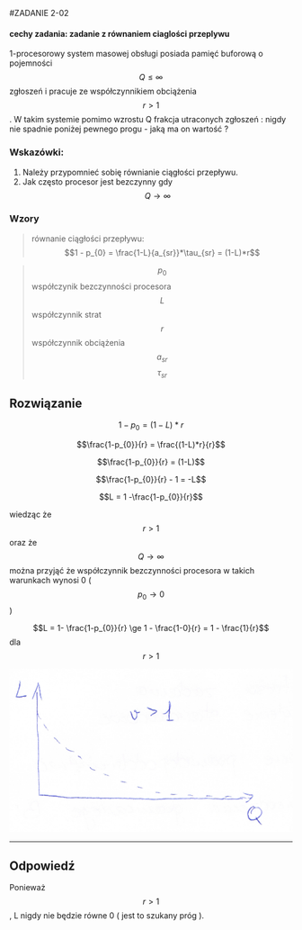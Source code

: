 #ZADANIE 2-02

#### cechy zadania: zadanie z równaniem ciaglości przeplywu

1-procesorowy system masowej obsługi posiada pamięć buforową o pojemności $$Q \le \infty$$ zgłoszeń i pracuje ze współczynnikiem obciążenia $$r > 1$$.
W takim systemie pomimo wzrostu Q frakcja utraconych zgłoszeń : nigdy nie spadnie poniżej pewnego progu - jaką ma on wartość ?

### Wskazówki:

1. Należy przypomnieć sobię równianie ciągłości przepływu.
2. Jak często procesor jest bezczynny gdy $$Q \to \infty$$

### Wzory

> równanie ciągłości przepływu:
> $$1 - p_{0} = \frac{1-L}{a_{sr}}*\tau_{sr} = (1-L)*r$$

> $$p_{0}$$ współczynik bezczynności procesora
> $$L$$ współczynnik strat
> $$r$$ współczynnik obciążenia
> $$a_{sr}$$ 
> $$\tau_{sr}$$

## Rozwiązanie

$$1 - p_{0} = (1-L)*r$$  

$$\frac{1-p_{0}}{r} = \frac{(1-L)*r}{r}$$

$$\frac{1-p_{0}}{r} = (1-L)$$

$$\frac{1-p_{0}}{r} - 1 = -L$$

$$L = 1 -\frac{1-p_{0}}{r}$$

wiedząc że $$r > 1$$ oraz że $$Q \to \infty$$ można przyjąć że współczynnik bezczynności procesora w takich warunkach wynosi 0 ( $$p_{0} \to 0$$ )

$$L = 1- \frac{1-p_{0}}{r} \ge 1 - \frac{1-0}{r} = 1 - \frac{1}{r}$$ dla $$r > 1$$
 
![wykres](wykres.png "wykres")

----
## Odpowiedź

Ponieważ $$r > 1$$,  L nigdy nie będzie równe 0 ( jest to szukany próg ).
